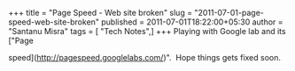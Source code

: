 +++
title = "Page Speed - Web site broken"
slug = "2011-07-01-page-speed-web-site-broken"
published = 2011-07-01T18:22:00+05:30
author = "Santanu Misra"
tags = [ "Tech Notes",]
+++
Playing with Google lab and its ["Page
speed](http://pagespeed.googlelabs.com/)".  Hope things gets fixed soon.
